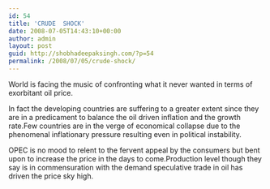 ```yaml
---
id: 54
title: 'CRUDE  SHOCK'
date: 2008-07-05T14:43:10+00:00
author: admin
layout: post
guid: http://shobhadeepaksingh.com/?p=54
permalink: /2008/07/05/crude-shock/
---
```

World is facing the music of confronting what it never wanted in terms of exorbitant oil price.
  
In fact the developing countries are suffering to a greater extent since they are in a predicament to balance the oil driven inflation and the growth rate.Few countries are in the verge of economical collapse due to the phenomenal inflationary pressure resulting even in political instability.

OPEC is no mood to relent to the fervent appeal by the consumers but bent upon to increase the price in the days to come.Production level though they say is in commensuration with the demand speculative trade in oil has driven the price sky high.